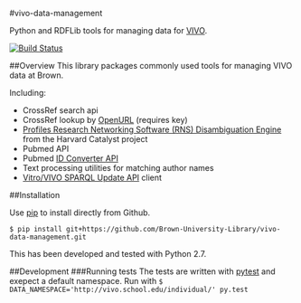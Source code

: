 #vivo-data-management

Python and RDFLib tools for managing data for [VIVO](http://vivoweb.org).


[![Build Status](https://secure.travis-ci.org/Brown-University-Library/vivo-data-management.png?branch=master)](http://travis-ci.org/Brown-University-Library/vivo-data-management)

##Overview
This library packages commonly used tools for managing VIVO data at Brown.

Including:

 - CrossRef search api
 - CrossRef lookup by [OpenURL](http://labs.crossref.org/openurl/) (requires key)
 - [Profiles Research Networking Software (RNS) Disambiguation Engine](http://profiles.catalyst.harvard.edu/docs/ProfilesRNS_DisambiguationEngine.pdf) from the Harvard Catalyst project
 -  Pubmed API
 - Pubmed [ID Converter API](https://www.ncbi.nlm.nih.gov/pmc/tools/id-converter-api/)
 - Text processing utilities for matching author names
 - [Vitro/VIVO SPARQL Update API](https://wiki.duraspace.org/display/VIVO/The+SPARQL+Update+API) client

##Installation

Use [pip](https://pypi.python.org/pypi/pip) to install directly from Github.

`$ pip install git+https://github.com/Brown-University-Library/vivo-data-management.git`

This has been developed and tested with Python 2.7.

##Development
###Running tests
The tests are written with [pytest](http://pytest.org/latest/) and exepect a default namespace.  Run with `$ DATA_NAMESPACE='http://vivo.school.edu/individual/' py.test`
